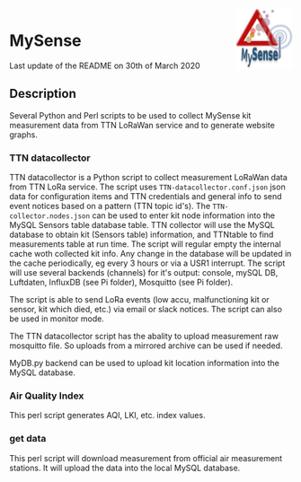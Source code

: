 <img src="RPi/images/MySense-logo.png" align=right width=100>

# MySense
Last update of the README on 30th of March 2020

## Description
Several Python and Perl scripts to be used to collect MySense kit measurement data from TTN LoRaWan service and to generate website graphs.

### TTN datacollector
TTN datacollector is a Python script to collect measurement LoRaWan data from TTN LoRa service.
The script uses `TTN-datacollector.conf.json` json data for configuration items and TTN credentials and general info to send event notices based on a pattern (TTN topic id's).
The `TTN-collector.nodes.json` can be used to enter kit node information into the MySQL Sensors table database table.
TTN collector will use the MySQL database to obtain kit (Sensors table) information, and TTNtable to find measurements table at run time. The script will regular empty the internal cache woth collected kit info. 
Any change in the database will be updated in the  cache periodically, eg every 3 hours or via a USR1 interrupt.
The script will use several backends (channels) for it's output: console, mySQL DB, Luftdaten, InfluxDB (see Pi folder), Mosquitto (see Pi folder).

The script is able to send LoRa events (low accu, malfunctioning kit or sensor, kit which died, etc.) via email or slack notices.
The script can also be used in monitor mode.

The TTN datacollector script has the abality to upload measurement raw mosquitto file. So uploads from a mirrored archive can be used if needed.

MyDB.py backend can be used to upload kit location information into the MySQL database.

### Air Quality Index
This perl script generates AQI, LKI, etc. index values.

### get data
This perl script will download measurement from official air measurement stations. It will upload the data into the local MySQL database.

